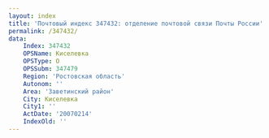 ```yaml
---
layout: index
title: 'Почтовый индекс 347432: отделение почтовой связи Почты России'
permalink: /347432/
data:
    Index: 347432
    OPSName: Киселевка
    OPSType: О
    OPSSubm: 347479
    Region: 'Ростовская область'
    Autonom: ''
    Area: 'Заветинский район'
    City: Киселевка
    City1: ''
    ActDate: '20070214'
    IndexOld: ''
---
```

